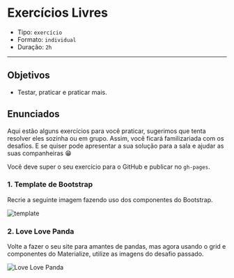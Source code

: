 # Exercícios Livres

- Tipo: `exercício`
- Formato: `individual`
- Duração: `2h`

***

## Objetivos

- Testar, praticar e praticar mais.

## Enunciados

Aqui estão alguns exercícios para você praticar, sugerimos que tenta resolver
eles sozinha ou em grupo. Assim, você ficará familizariada com os desafios. E
se quiser pode apresentar a sua solução para a sala e ajudar as suas
companheiras 😁

Você deve super o seu exercício para o GitHub e publicar no `gh-pages`.

### 1. Template de Bootstrap

Recrie a seguinte imagem fazendo uso dos componentes do Bootstrap.

![template](https://raw.githubusercontent.com/Laboratoria/curricula-js/f659ee55eeb322341c314d7d080bb22468e9a576/04-social-network/01-css-frameworks/07-guided-exercises/template-bootstrap.png)

### 2. Love Love Panda

Volte a fazer o seu site para amantes de pandas, mas agora usando o grid e
componentes do Materialize, utilize as imagens do desafio passado.

![Love Love Panda](https://raw.githubusercontent.com/Laboratoria/curricula-js/a5233dee21c1cb455bc0c044ad4eb0f6b906f960/04-social-network/00-rwd/05-guided-exercises/love-love-panda.png)
